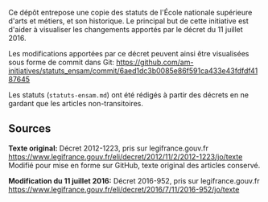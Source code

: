 Ce dépôt entrepose une copie des statuts de l'École nationale supérieure d'arts et métiers, et son historique. Le principal but de cette initiative est d'aider à visualiser les changements apportés par le décret du 11 juillet 2016.

Les modifications apportées par ce décret peuvent ainsi être visualisées sous forme de commit dans Git:
https://github.com/am-initiatives/statuts_ensam/commit/6aed1dc3b0085e86f591ca433e43fdfdf4187645

Les statuts (`statuts-ensam.md`) ont été rédigés à partir des décrets en ne gardant que les articles non-transitoires.

## Sources

**Texte original:** Décret 2012-1223, pris sur legifrance.gouv.fr
https://www.legifrance.gouv.fr/eli/decret/2012/11/2/2012-1223/jo/texte
Modifié pour mise en forme sur GitHub, texte original des articles conservé.

**Modification du 11 juillet 2016:** Décret 2016-952, pris sur legifrance.gouv.fr
https://www.legifrance.gouv.fr/eli/decret/2016/7/11/2016-952/jo/texte
